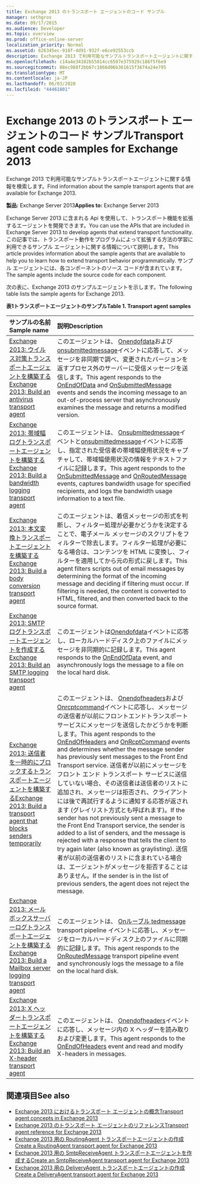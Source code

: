 ```yaml
---
title: Exchange 2013 のトランスポート エージェントのコード サンプル
manager: sethgros
ms.date: 09/17/2015
ms.audience: Developer
ms.topic: overview
ms.prod: office-online-server
localization_priority: Normal
ms.assetid: 626345ec-918f-4d91-932f-e6ce92553ccb
description: Exchange 2013 で利用可能なサンプルトランスポートエージェントに関する情報を検索します。
ms.openlocfilehash: c14a4e34102b55014cc6507e375929c186f5f6e9
ms.sourcegitcommit: 88ec988f2bb67c1866d06b361615f3674a24e795
ms.translationtype: MT
ms.contentlocale: ja-JP
ms.lasthandoff: 06/03/2020
ms.locfileid: "44461801"
---
```

# <a name="transport-agent-code-samples-for-exchange-2013"></a><span data-ttu-id="74638-103">Exchange 2013 のトランスポート エージェントのコード サンプル</span><span class="sxs-lookup"><span data-stu-id="74638-103">Transport agent code samples for Exchange 2013</span></span>

<span data-ttu-id="74638-104">Exchange 2013 で利用可能なサンプルトランスポートエージェントに関する情報を検索します。</span><span class="sxs-lookup"><span data-stu-id="74638-104">Find information about the sample transport agents that are available for Exchange 2013.</span></span>
  
<span data-ttu-id="74638-105">**製品:** Exchange Server 2013</span><span class="sxs-lookup"><span data-stu-id="74638-105">**Applies to:** Exchange Server 2013</span></span>
  
<span data-ttu-id="74638-106">Exchange Server 2013 に含まれる Api を使用して、トランスポート機能を拡張するエージェントを開発できます。</span><span class="sxs-lookup"><span data-stu-id="74638-106">You can use the APIs that are included in Exchange Server 2013 to develop agents that extend transport functionality.</span></span> <span data-ttu-id="74638-107">この記事では、トランスポート動作をプログラムによって拡張する方法の学習に利用できるサンプル エージェントに関する情報について説明します。</span><span class="sxs-lookup"><span data-stu-id="74638-107">This article provides information about the sample agents that are available to help you to learn how to extend transport behavior programmatically.</span></span> <span data-ttu-id="74638-108">サンプル エージェントには、各コンポーネントのソース コードが含まれています。</span><span class="sxs-lookup"><span data-stu-id="74638-108">The sample agents include the source code for each component.</span></span> 
  
<span data-ttu-id="74638-109">次の表に、Exchange 2013 のサンプルエージェントを示します。</span><span class="sxs-lookup"><span data-stu-id="74638-109">The following table lists the sample agents for Exchange 2013.</span></span>
  
<span data-ttu-id="74638-110">**表1トランスポートエージェントのサンプル**</span><span class="sxs-lookup"><span data-stu-id="74638-110">**Table 1. Transport agent samples**</span></span>

|<span data-ttu-id="74638-111">**サンプルの名前**</span><span class="sxs-lookup"><span data-stu-id="74638-111">**Sample name**</span></span>|<span data-ttu-id="74638-112">**説明**</span><span class="sxs-lookup"><span data-stu-id="74638-112">**Description**</span></span>|
|:-----|:-----|
|[<span data-ttu-id="74638-113">Exchange 2013: ウイルス対策トランスポートエージェントを構築する</span><span class="sxs-lookup"><span data-stu-id="74638-113">Exchange 2013: Build an antivirus transport agent</span></span>](https://code.msdn.microsoft.com/Exchange/Exchange-2013-Build-an-6e544269) <br/> |<span data-ttu-id="74638-114">このエージェントは、 [Onendofdata](https://msdn.microsoft.com/library/Microsoft.Exchange.Data.Transport.Smtp.SmtpReceiveAgent.OnEndOfData.aspx)および[onsubmittedmessage](https://msdn.microsoft.com/library/Microsoft.Exchange.Data.Transport.Routing.RoutingAgent.OnSubmittedMessage.aspx)イベントに応答して、メッセージを非同期で調べ、変更されたバージョンを返すプロセス外のサーバーに受信メッセージを送信します。</span><span class="sxs-lookup"><span data-stu-id="74638-114">This agent responds to the [OnEndOfData](https://msdn.microsoft.com/library/Microsoft.Exchange.Data.Transport.Smtp.SmtpReceiveAgent.OnEndOfData.aspx) and [OnSubmittedMessage](https://msdn.microsoft.com/library/Microsoft.Exchange.Data.Transport.Routing.RoutingAgent.OnSubmittedMessage.aspx) events and sends the incoming message to an out-of-process server that asynchronously examines the message and returns a modified version.</span></span>  <br/> |
|[<span data-ttu-id="74638-115">Exchange 2013: 帯域幅ログトランスポートエージェントを構築する</span><span class="sxs-lookup"><span data-stu-id="74638-115">Exchange 2013: Build a bandwidth logging transport agent</span></span>](https://code.msdn.microsoft.com/Exchange/Exchange-2013-Build-a-d61a4aaa) <br/> |<span data-ttu-id="74638-116">このエージェントは、 [Onsubmittedmessage](https://msdn.microsoft.com/library/Microsoft.Exchange.Data.Transport.Routing.RoutingAgent.OnSubmittedMessage.aspx)イベントと[onsubmittedmessage](https://msdn.microsoft.com/library/Microsoft.Exchange.Data.Transport.Routing.RoutingAgent.OnRoutedMessage.aspx)イベントに応答し、指定された受信者の帯域幅使用状況をキャプチャして、帯域幅使用状況の情報をテキストファイルに記録します。</span><span class="sxs-lookup"><span data-stu-id="74638-116">This agent responds to the [OnSubmittedMessage](https://msdn.microsoft.com/library/Microsoft.Exchange.Data.Transport.Routing.RoutingAgent.OnSubmittedMessage.aspx) and [OnRoutedMessage](https://msdn.microsoft.com/library/Microsoft.Exchange.Data.Transport.Routing.RoutingAgent.OnRoutedMessage.aspx) events, captures bandwidth usage for specified recipients, and logs the bandwidth usage information to a text file.</span></span>  <br/> |
|[<span data-ttu-id="74638-117">Exchange 2013: 本文変換トランスポートエージェントを構築する</span><span class="sxs-lookup"><span data-stu-id="74638-117">Exchange 2013: Build a body conversion transport agent</span></span>](https://code.msdn.microsoft.com/Exchange/Exchange-2013-Build-a-body-ed36ecb0) <br/> |<span data-ttu-id="74638-p102">このエージェントは、着信メッセージの形式を判断し、フィルター処理が必要かどうかを決定することで、電子メール メッセージのスクリプトをフィルターで除去します。フィルター処理が必要になる場合は、コンテンツを HTML に変換し、フィルターを適用してから元の形式に戻します。</span><span class="sxs-lookup"><span data-stu-id="74638-p102">This agent filters scripts out of email messages by determining the format of the incoming message and deciding if filtering must occur. If filtering is needed, the content is converted to HTML, filtered, and then converted back to the source format.</span></span>  <br/> |
|[<span data-ttu-id="74638-120">Exchange 2013: SMTP ログトランスポートエージェントを作成する</span><span class="sxs-lookup"><span data-stu-id="74638-120">Exchange 2013: Build an SMTP logging transport agent</span></span>](https://code.msdn.microsoft.com/Exchange/Exchange-2013-Build-an-fc23dc33) <br/> |<span data-ttu-id="74638-121">このエージェントは[Onendofdata](https://msdn.microsoft.com/library/Microsoft.Exchange.Data.Transport.Smtp.SmtpReceiveAgent.OnEndOfData.aspx)イベントに応答し、ローカルハードディスク上のファイルにメッセージを非同期的に記録します。</span><span class="sxs-lookup"><span data-stu-id="74638-121">This agent responds to the [OnEndOfData](https://msdn.microsoft.com/library/Microsoft.Exchange.Data.Transport.Smtp.SmtpReceiveAgent.OnEndOfData.aspx) event, and asynchronously logs the message to a file on the local hard disk.</span></span>  <br/> |
|[<span data-ttu-id="74638-122">Exchange 2013: 送信者を一時的にブロックするトランスポートエージェントを構築する</span><span class="sxs-lookup"><span data-stu-id="74638-122">Exchange 2013: Build a transport agent that blocks senders temporarily</span></span>](https://code.msdn.microsoft.com/Exchange/Exchange-2013-Build-a-52a767d8) <br/> |<span data-ttu-id="74638-123">このエージェントは、 [Onendofheaders](https://msdn.microsoft.com/library/Microsoft.Exchange.Data.Transport.Smtp.SmtpReceiveAgent.OnEndOfHeaders.aspx)および[Onrcptcommand](https://msdn.microsoft.com/library/Microsoft.Exchange.Data.Transport.Smtp.SmtpReceiveAgent.OnRcptCommand.aspx)イベントに応答し、メッセージの送信者が以前にフロントエンドトランスポートサービスにメッセージを送信したかどうかを判断します。</span><span class="sxs-lookup"><span data-stu-id="74638-123">This agent responds to the [OnEndOfHeaders](https://msdn.microsoft.com/library/Microsoft.Exchange.Data.Transport.Smtp.SmtpReceiveAgent.OnEndOfHeaders.aspx) and [OnRcptCommand](https://msdn.microsoft.com/library/Microsoft.Exchange.Data.Transport.Smtp.SmtpReceiveAgent.OnRcptCommand.aspx) events and determines whether the message sender has previously sent messages to the Front End Transport service.</span></span> <span data-ttu-id="74638-124">送信者が以前にメッセージをフロント エンド トランスポート サービスに送信していない場合、その送信者は送信者のリストに追加され、メッセージは拒否され、クライアントには後で再試行するように通知する応答が返されます (グレイリスト方式とも呼ばれます)。</span><span class="sxs-lookup"><span data-stu-id="74638-124">If the sender has not previously sent a message to the Front End Transport service, the sender is added to a list of senders, and the message is rejected with a response that tells the client to try again later (also known as graylisting).</span></span> <span data-ttu-id="74638-125">送信者が以前の送信者のリストに含まれている場合は、エージェントがメッセージを拒否することはありません。</span><span class="sxs-lookup"><span data-stu-id="74638-125">If the sender is in the list of previous senders, the agent does not reject the message.</span></span>  <br/> |
|[<span data-ttu-id="74638-126">Exchange 2013: メールボックスサーバーログトランスポートエージェントを構築する</span><span class="sxs-lookup"><span data-stu-id="74638-126">Exchange 2013: Build a Mailbox server logging transport agent</span></span>](https://code.msdn.microsoft.com/Exchange/Exchange-2013-Build-a-fc8632e5) <br/> |<span data-ttu-id="74638-127">このエージェントは、 [Onルーブル tedmessage](https://msdn.microsoft.com/library/Microsoft.Exchange.Data.Transport.Routing.RoutingAgent.OnRoutedMessage.aspx) transport pipeline イベントに応答し、メッセージをローカルハードディスク上のファイルに同期的に記録します。</span><span class="sxs-lookup"><span data-stu-id="74638-127">This agent responds to the [OnRoutedMessage](https://msdn.microsoft.com/library/Microsoft.Exchange.Data.Transport.Routing.RoutingAgent.OnRoutedMessage.aspx) transport pipeline event and synchronously logs the message to a file on the local hard disk.</span></span>  <br/> |
|[<span data-ttu-id="74638-128">Exchange 2013: X ヘッダートランスポートエージェントを構築する</span><span class="sxs-lookup"><span data-stu-id="74638-128">Exchange 2013: Build an X-header transport agent</span></span>](https://code.msdn.microsoft.com/Exchange/Exchange-2013-Build-an-32f62f5a) <br/> |<span data-ttu-id="74638-129">このエージェントは、 [Onendofheaders](https://msdn.microsoft.com/library/Microsoft.Exchange.Data.Transport.Smtp.SmtpReceiveAgent.OnEndOfHeaders.aspx)イベントに応答し、メッセージ内の X ヘッダーを読み取りおよび変更します。</span><span class="sxs-lookup"><span data-stu-id="74638-129">This agent responds to the [OnEndOfHeaders](https://msdn.microsoft.com/library/Microsoft.Exchange.Data.Transport.Smtp.SmtpReceiveAgent.OnEndOfHeaders.aspx) event and read and modify X-headers in messages.</span></span>  <br/> |
   
## <a name="see-also"></a><span data-ttu-id="74638-130">関連項目</span><span class="sxs-lookup"><span data-stu-id="74638-130">See also</span></span>

- [<span data-ttu-id="74638-131">Exchange 2013 におけるトランスポート エージェントの概念</span><span class="sxs-lookup"><span data-stu-id="74638-131">Transport agent concepts in Exchange 2013</span></span>](transport-agent-concepts-in-exchange-2013.md)    
- [<span data-ttu-id="74638-132">Exchange 2013 のトランスポート エージェントのリファレンス</span><span class="sxs-lookup"><span data-stu-id="74638-132">Transport agent reference for Exchange 2013</span></span>](transport-agent-reference-for-exchange-2013.md)    
- [<span data-ttu-id="74638-133">Exchange 2013 用の RoutingAgent トランスポートエージェントの作成</span><span class="sxs-lookup"><span data-stu-id="74638-133">Create a RoutingAgent transport agent for Exchange 2013</span></span>](how-to-create-a-routingagent-transport-agent-for-exchange-2013.md)   
- [<span data-ttu-id="74638-134">Exchange 2013 用の SmtpReceiveAgent トランスポートエージェントを作成する</span><span class="sxs-lookup"><span data-stu-id="74638-134">Create an SmtpReceiveAgent transport agent for Exchange 2013</span></span>](how-to-create-an-smtpreceiveagent-transport-agent-for-exchange-2013.md)    
- [<span data-ttu-id="74638-135">Exchange 2013 用の DeliveryAgent トランスポートエージェントの作成</span><span class="sxs-lookup"><span data-stu-id="74638-135">Create a DeliveryAgent transport agent for Exchange 2013</span></span>](how-to-create-a-deliveryagent-transport-agent-for-exchange-2013.md)
    

